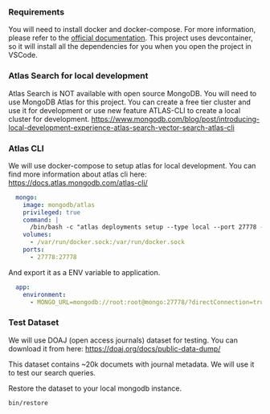 ### Requirements

You will need to install docker and docker-compose. For more information, please refer to the [official documentation](https://docs.docker.com/compose/install/).
This project uses devcontainer, so it will install all the dependencies for you when you open the project in VSCode.


### Atlas Search for local development

Atlas Search is NOT available with open source MongoDB. You will need to use MongoDB Atlas for this project. You can create a free tier cluster and use it for development or use new feature ATLAS-CLI to create a local cluster for development. https://www.mongodb.com/blog/post/introducing-local-development-experience-atlas-search-vector-search-atlas-cli

### Atlas CLI

We will use docker-compose to setup atlas for local development. You can find more information about atlas cli here: https://docs.atlas.mongodb.com/atlas-cli/

```yml
  mongo:
    image: mongodb/atlas
    privileged: true
    command: |
      /bin/bash -c "atlas deployments setup --type local --port 27778 --bindIpAll --username root --password root --force && tail -f /dev/null"
    volumes:
      - /var/run/docker.sock:/var/run/docker.sock
    ports:
      - 27778:27778
```

And export it as a ENV variable to application.

```yaml
  app:
    environment:
      - MONGO_URL=mongodb://root:root@mongo:27778/?directConnection=true
```

### Test Dataset

We will use DOAJ (open access journals) dataset for testing. You can download it from here: https://doaj.org/docs/public-data-dump/

This dataset contains ~20k documets with journal metadata. We will use it to test our search queries.

Restore the dataset to your local mongodb instance.

```bash
bin/restore
```